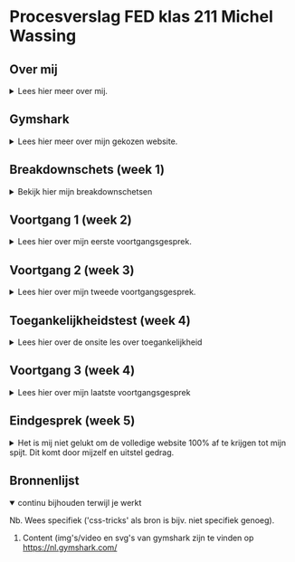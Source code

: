 # Procesverslag FED klas 211 Michel Wassing

## Over mij

<details>
<summary>Lees hier meer over mij.</summary>

### Auteur:
Michel Wassing

#### Mijn startniveau:
Ik heb gekozen voor de rode piste. Dit komt omdat ik ondanks mijn voorkennis van programmeren ik hier in nog niet veel uren gemaakt heb en mij nog niet zelfverzekerd genoeg voel om het lastigste van het vak te proberen. 

#### Waar ik mij op ga richten dit vak:
Voor het vak heb ik de opdracht gekregen om mijzelf te richten naar een aantal onderwerpen. Deze onderwerpen
-   Het maken van een micro interactie
-   Mobile first development
-   Extra verzorgde surface plane 
</details>





## Gymshark

<details>
<summary>Lees hier meer over mijn gekozen website.</summary>

### Rebuild a website:
https://eu.gymshark.com/

Voor het vak FED heb ik als CMD student/programmeur de opdracht gekregen om een zelf uitgekozen website na te maken. Hiervoor ik de website Gymshark gekozen. De reden hiervoor is omdat sporten mijn passie is en ik dit regelmatig doe.

De kleding van Gymshark is wat ik bijna alleen maar draag binnen en buiten de sportschool. Daarom leek het mij leuk om iets na te maken waar ik regelmatig gebruik van maak.

#### Screenshot(s) van de eerste pagina: 
**Hoofdpagina Gymshark (mobile site)**  
<img src="images/imgs not for site/home.png" width="375px" alt="Home scherm">

#### Screenshot(s) van de tweede pagina:
**Mens shop pagina Gymshark**  
<img src="images/imgs not for site/maleshop.png" width="375px" alt="Mannen winkel pagina">
 
</details>





## Breakdownschets (week 1)

<details>
<summary>Bekijk hier mijn breakdownschetsen</summary>

### de hele pagina: 
<img src="images/imgs not for site/breakdown_schets_home.png" width="375px" alt="breakdown van de hele home pagina">

### Scherm 2: 
<img src="images/imgs not for site/Artboard_Copy.png" width="375px" alt="breakdown van een dynamisch deel">

### Menu (home) collapsed: 
<img src="images/imgs not for site/menu_collapsed.png" width="375px" alt="breakdown van een dynamisch deel">

</details>





## Voortgang 1 (week 2)

<details>
<summary>Lees hier over mijn eerste voortgangsgesprek.</summary>

### Stand van zaken
Structuur html is goed gelukt, door goed de tijd te nemen voor de breakdownschetsen was ik al snel klaar met de structuur. Door andere vakken was het mij echter nog niet gelukt om te beginnen met het toevoegen van css.

### Verslag van meeting
Ik kreeg feedback van Robert, omdat ik alleen nog niet veel had gemaakt kon hij incomplete feedback geven en mij alleen vragen naar HTML gerelateerde onderwerpen. 

Hier heb ik geleerd dat het makkelijker is om een a tag om een li item te wrappen zodat de gehele inhoud van de li klikbaar wordt. Verder was Robert onder de indruk van de tot in detail geneste HTML tags

>Begin met css anders kan je geen goede feedback krijgen

</details>

## Voortgang 2 (week 3)

<details>
<summary>Lees hier over mijn tweede voortgangsgesprek. </summary>

### Stand van zaken
Verder ben ik nog niet verder gegaan met huiswerk aangezien ik met vormgeving ik behoorlijk moeite had.


### Verslag van meeting
hier na afloop snel de uitkomsten van de meeting vastleggen

>je moet nu wel echt een inhaal slag maken anders ga je het misschien niet halen

</details>

## Toegankelijkheidstest (week 4)

<details>
<summary>Lees hier over de onsite les over toegankelijkheid</summary>
On site hebben we doormiddel van visueel beperkende brillen en parkinson/spamse simulatie pads de toegankelijkheid kunnen testen van onze websites.

### Bevindingen
Nauwkeurig moeten klikken op buttons
leesbaarheid

#### Nauwkeurigheid
Té kleine click area's voor mensen die parkinson en/of spasmes. Het kan soms erg moeilijk kan zijn voor mensen met deze aandoening om de buttons/links goed aan te klikken.

Door middel van het toevoegen van javascript om click area's te vergroten kan dit probleem opgelost worden.


#### Leesbaarheid
In mijn geval was de leesbaarheid goed, door de juiste lettergroottes en diktes was het goed te lezen door de visueel beperkende simulatie brillen.

#### Tabben door de browser 
Alle a'tjes en buttons waren goed gebruikt aldus was het mogelijk om door de gehele pagina te navigeren zonder muis te gebruiken.

</details>

## Voortgang 3 (week 4)

<details>
<summary>Lees hier over mijn laatste voortgangsgesprek</summary>
Eerste pagina zo goed als af, tweede pagina snel nog ff maken en daarna aan javascript

### Stand van zaken
De website is zo goed als af, het enige wat er nog gedaan moet worden is het maken van een menu en de bijbehorende javascript.

### Verslag van meeting
Na feedback gekregen te hebben van de studentassistenten heb ik kunnen bevestigen dat states voor buttons niet verplicht zijn als de website deze zelf ook niet gebruiken. De focus state moet wel op zijn minst aanwezig zijn voor toegankelijkheid.

Lijstje met todo's:
- menu maken
- niet vergeten tweede pagina

</details>





## Eindgesprek (week 5)

<details>
<summary>Het is mij niet gelukt om de volledige website 100% af te krijgen tot mijn spijt. Dit komt door mijzelf en uitstel gedrag.</summary>

### Stand van zaken
Een laatste inhaal slag gemaakt, dit was echter niet goed genoeg het gebruik van states missen nog en het menu werkt niet helemaal.

### Screenshot(s)

<img src="images/screenshots/1.png" width="375px" alt="screenshots website">
<img src="images/screenshots/2.png" width="375px" alt="screenshots website">
<img src="images/screenshots/3.png" width="375px" alt="screenshots website">
<img src="images/screenshots/4.png" width="375px" alt="screenshots website">
<img src="images/screenshots/5.png" width="375px" alt="screenshots website">
<img src="images/screenshots/6.png" width="375px" alt="screenshots website">
<img src="images/screenshots/7.png" width="375px" alt="screenshots website">
<img src="images/screenshots/8.png" width="375px" alt="screenshots website">
<img src="images/screenshots/9.png" width="375px" alt="screenshots website">
<img src="images/screenshots/10.png" width="375px" alt="screenshots website">

</details>





## Bronnenlijst

<details open>
<summary>continu bijhouden terwijl je werkt</summary>

Nb. Wees specifiek ('css-tricks' als bron is bijv. niet specifiek genoeg).

1. Content (img's/video en svg's van gymshark zijn te vinden op 
https://nl.gymshark.com/

</details>